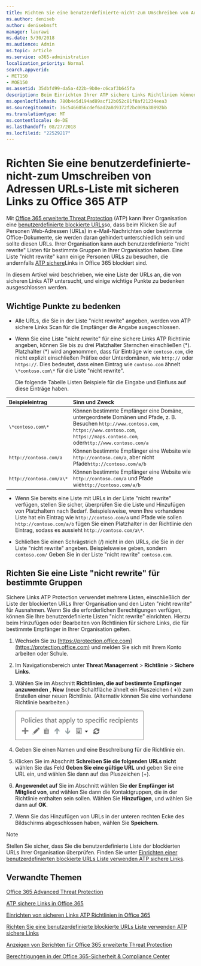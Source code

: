 ```yaml
---
title: Richten Sie eine benutzerdefinierte-nicht-zum Umschreiben von Adressen URLs-Liste mit sicheren Links zu Office 365 ATP
ms.author: deniseb
author: denisebmsft
manager: laurawi
ms.date: 5/30/2018
ms.audience: Admin
ms.topic: article
ms.service: o365-administration
localization_priority: Normal
search.appverid:
- MET150
- MOE150
ms.assetid: 35dbfd99-da5a-422b-9b0e-c6caf3b645fa
description: Beim Einrichten Ihrer ATP sichere Links Richtlinien können Sie eine Not Rewrite einschließen ' Liste der URLs zum Aktivieren von einigen Personen in Ihrer Organisation Websites besuchen, die Sie in der Liste enthalten.
ms.openlocfilehash: 780b4e5d194ad89acf12b052c81f8af21234eea3
ms.sourcegitcommit: 36c5466056cdef6ad2a8d9372f2bc009a30892bb
ms.translationtype: MT
ms.contentlocale: de-DE
ms.lasthandoff: 08/27/2018
ms.locfileid: "22529217"
---
```

# <a name="set-up-a-custom-do-not-rewrite-urls-list-using-office-365-atp-safe-links"></a>Richten Sie eine benutzerdefinierte-nicht-zum Umschreiben von Adressen URLs-Liste mit sicheren Links zu Office 365 ATP

Mit [Office 365 erweiterte Threat Protection](office-365-atp.md) (ATP) kann Ihrer Organisation eine [benutzerdefinierte blockierte URLs](set-up-a-custom-blocked-urls-list-wtih-atp.md)so, dass beim Klicken Sie auf Personen Web-Adressen (URLs) in e-Mail-Nachrichten oder bestimmte Office-Dokumente, sie werden daran gehindert unterschiedlich sein und sollte diesen URLs. Ihrer Organisation kann auch benutzerdefinierte "nicht rewrite" Listen für bestimmte Gruppen in Ihrer Organisation haben. Eine Liste "nicht rewrite" kann einige Personen URLs zu besuchen, die andernfalls [ATP sichere](atp-safe-links.md)Links in Office 365 blockiert sind. 
  
In diesem Artikel wird beschrieben, wie eine Liste der URLs an, die von sicheren Links ATP untersucht, und einige wichtige Punkte zu bedenken ausgeschlossen werden.
    
## <a name="important-points-to-keep-in-mind"></a>Wichtige Punkte zu bedenken

- Alle URLs, die Sie in der Liste "nicht rewrite" angeben, werden von ATP sichere Links Scan für die Empfänger die Angabe ausgeschlossen.
    
- Wenn Sie eine Liste "nicht rewrite" für eine sichere Links ATP Richtlinie angeben, können Sie bis zu drei Platzhalter Sternchen einschließen (\*). Platzhalter (\*) wird angenommen, dass für Einträge wie `contoso.com`, die nicht explizit einschließen Präfixe oder Unterdomänen, wie `http://` oder `https://`. Dies bedeutet, dass einen Eintrag wie `contoso.com` ähnelt `\*contoso.com\*` für die Liste "nicht rewrite".
    
    Die folgende Tabelle Listen Beispiele für die Eingabe und Einfluss auf diese Einträge haben.
    
|**Beispieleintrag**|**Sinn und Zweck**|
|:-----|:-----|
|`\*contoso.com\*`  <br/> |Können bestimmte Empfänger eine Domäne, untergeordnete Domänen und Pfade, z. B. Besuchen `http://www.contoso.com`, `https://www.contoso.com`, `https://maps.contoso.com`, oder`http://www.contoso.com/a`  <br/> |
|`http://contoso.com/a`  <br/> |Können bestimmte Empfänger eine Website wie `http://contoso.com/a`, aber nicht Pfade`http://contoso.com/a/b`  <br/> |
|`http://contoso.com/a\*`  <br/> |Können bestimmte Empfänger eine Website wie `http://contoso.com/a` und Pfade wie`http://contoso.com/a/b`  <br/> |
   
- Wenn Sie bereits eine Liste mit URLs in der Liste "nicht rewrite" verfügen, stellen Sie sicher, überprüfen Sie die Liste und Hinzufügen von Platzhaltern nach Bedarf. Beispielsweise, wenn Ihre vorhandene Liste hat ein Eintrag wie `http://contoso.com/a` und Pfade wie sollen `http://contoso.com/a/b` fügen Sie einen Platzhalter in der Richtlinie den Eintrag, sodass es aussieht `http://contoso.com/a\*`.
    
- Schließen Sie einen Schrägstrich (/) nicht in den URLs, die Sie in der Liste "nicht rewrite" angeben. Beispielsweise geben, sondern `contoso.com/` Geben Sie in der Liste "nicht rewrite" `contoso.com`.
    
## <a name="set-up-a-do-not-rewrite-list-for-specific-groups"></a>Richten Sie eine Liste "nicht rewrite" für bestimmte Gruppen

Sichere Links ATP Protection verwendet mehrere Listen, einschließlich der Liste der blockierten URLs Ihrer Organisation und den Listen "nicht rewrite" für Ausnahmen. Wenn Sie die erforderlichen Berechtigungen verfügen, können Sie Ihre benutzerdefinierte Listen "nicht rewrite" einrichten. Hierzu beim Hinzufügen oder Bearbeiten von Richtlinien für sichere Links, die für bestimmte Empfänger in Ihrer Organisation gelten. 
  
1. Wechseln Sie zu [https://protection.office.com](https://protection.office.com) und melden Sie sich mit Ihrem Konto arbeiten oder Schule. 
    
2. Im Navigationsbereich unter **Threat Management** \> **Richtlinie** \> **Sichere Links**.
    
3. Wählen Sie im Abschnitt **Richtlinien, die auf bestimmte Empfänger anzuwenden** , **New** (neue Schaltfläche ähnelt ein Pluszeichen ( **+**)) zum Erstellen einer neuen Richtlinie. (Alternativ können Sie eine vorhandene Richtlinie bearbeiten.)
    
    ![Wählen Sie neu aus, um eine sichere Links Richtlinie für bestimmte e-Mail-Empfänger hinzufügen](media/01073f42-3cec-4ddb-8c10-4d33ec434676.png)
  
4. Geben Sie einen Namen und eine Beschreibung für die Richtlinie ein.
    
5. Klicken Sie im Abschnitt **Schreiben Sie die folgenden URLs nicht** wählen Sie das Feld **Geben Sie eine gültige URL** und geben Sie eine URL ein, und wählen Sie dann auf das Pluszeichen (+). 
    
6. **Angewendet auf** Sie im Abschnitt wählen Sie **der Empfänger ist Mitglied von**, und wählen Sie dann die Kontaktgruppen, die in der Richtlinie enthalten sein sollen. Wählen Sie **Hinzufügen**, und wählen Sie dann auf **OK**.
    
7. Wenn Sie das Hinzufügen von URLs in der unteren rechten Ecke des Bildschirms abgeschlossen haben, wählen Sie **Speichern**.
    
> [!NOTE]
> Stellen Sie sicher, dass Sie die benutzerdefinierte Liste der blockierten URLs Ihrer Organisation überprüfen. Finden Sie unter [Einrichten einer benutzerdefinierten blockierte URLs Liste verwenden ATP sichere Links](set-up-a-custom-blocked-urls-list-wtih-atp.md). 
  
## <a name="related-topics"></a>Verwandte Themen

[Office 365 Advanced Threat Protection](office-365-atp.md)
  
[ATP sichere Links in Office 365](atp-safe-links.md)
  
[Einrichten von sicheren Links ATP Richtlinien in Office 365](set-up-atp-safe-links-policies.md)
  
[Richten Sie eine benutzerdefinierte blockierte URLs Liste verwenden ATP sichere Links](set-up-a-custom-blocked-urls-list-wtih-atp.md)

[Anzeigen von Berichten für Office 365 erweiterte Threat Protection](view-reports-for-atp.md)

[Berechtigungen in der Office 365-Sicherheit &amp; Compliance Center](permissions-in-the-security-and-compliance-center.md)
  

